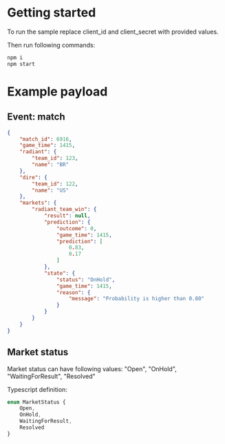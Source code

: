 
# Getting started

To run the sample replace client_id and client_secret with provided values.

Then run following commands:

```bash
npm i
npm start
```

# Example payload

## Event: match

```json
{
    "match_id": 6916,
    "game_time": 1415,
    "radiant": {
        "team_id": 123,
        "name": "BR"
    },
    "dire": {
        "team_id": 122,
        "name": "US"
    },
    "markets": {
        "radiant_team_win": {
            "result": null,
            "prediction": {
                "outcome": 0,
                "game_time": 1415,
                "prediction": [
                    0.83,
                    0.17
                ]
            },
            "state": {
                "status": "OnHold",
                "game_time": 1415,
                "reason": {
                    "message": "Probability is higher than 0.80"
                }
            }
        }
    }
}
```

## Market status

Market status can have following values: "Open", "OnHold", "WaitingForResult", "Resolved"

Typescript definition:

```typescript
enum MarketStatus {
    Open,
    OnHold,
    WaitingForResult,
    Resolved
}
```